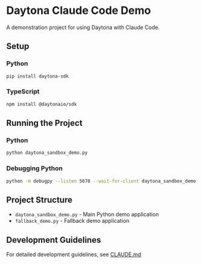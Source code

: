# Daytona Claude Code Demo

A demonstration project for using Daytona with Claude Code.

## Setup

### Python
```bash
pip install daytona-sdk
```

### TypeScript
```bash
npm install @daytonaio/sdk
```

## Running the Project

### Python
```bash
python daytona_sandbox_demo.py
```

### Debugging Python
```bash
python -m debugpy --listen 5678 --wait-for-client daytona_sandbox_demo.py
```

## Project Structure
- `daytona_sandbox_demo.py` - Main Python demo application
- `fallback_demo.py` - Fallback demo application

## Development Guidelines
For detailed development guidelines, see [CLAUDE.md](./CLAUDE.md)
